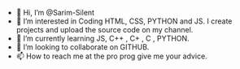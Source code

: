 - 👋 Hi, I’m @Sarim-Silent
- 👀 I’m interested in Coding HTML, CSS, PYTHON and JS. I create projects and upload the source code on my channel.
- 🌱 I’m currently learning JS, C++ , C+ , C , PYTHON.
- 💞️ I’m looking to collaborate on GITHUB.
- 📫 How to reach me at the pro prog give me your advice.
